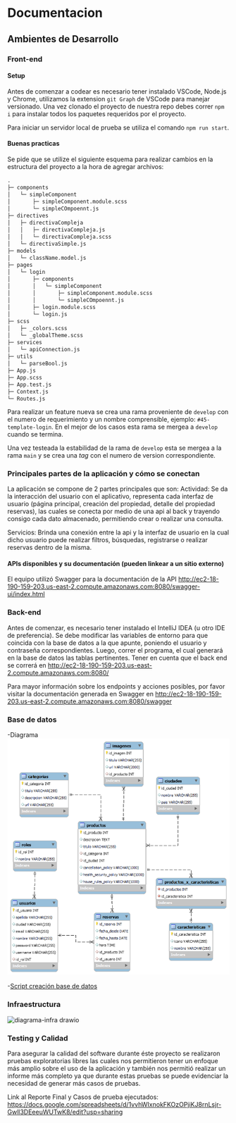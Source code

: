 # Documentacion

## Ambientes de Desarrollo

### Front-end

#### Setup

Antes de comenzar a codear es necesario tener instalado VSCode, Node.js y Chrome, utilizamos la extension `git Graph` de VSCode para manejar versionado. Una vez clonado el proyecto de nuestra repo debes correr `npm i` para instalar todos los paquetes requeridos por el proyecto.

Para iniciar un servidor local de prueba se utiliza el comando `npm run start`.

#### Buenas practicas

Se pide que se utilize el siguiente esquema para realizar cambios en la estructura del proyecto a la hora de agregar archivos:

```
.
├─ components
│   └─ simpleComponent
│       ├─ simpleComponent.module.scss
│       └─ simpleCOmpoennt.js
├─ directives
│   ├─ directivaCompleja
│   │   ├─ directivaCompleja.js
│   │   └─ directivaCompleja.scss
│   └─ directivaSimple.js
├─ models
│   └─ className.model.js
├─ pages
│   └─ login
│       ├─ components
│       │   └─ simpleComponent
│       │       ├─ simpleComponent.module.scss
│       │       └─ simpleCOmpoennt.js
│       ├─ login.module.scss
│       └─ login.js
├─ scss
│   ├─ _colors.scss
│   └─ _globalTheme.scss
├─ services
│   └─ apiConnection.js
├─ utils
│   └─ parseBool.js
├─ App.js
├─ App.scss
├─ App.test.js
├─ Context.js
└─ Routes.js
```

Para realizar un feature nueva se crea una rama proveniente de `develop` con el numero de requerimiento y un nombre comprensible, ejemplo: `#45-template-login`. En el mejor de los casos esta rama se mergea a `develop` cuando se termina.

Una vez testeada la estabilidad de la rama de `develop` esta se mergea a la rama `main` y se crea una _tag_ con el numero de version correspondiente.

### Principales partes de la aplicación y cómo se conectan

La aplicación se compone de 2 partes principales que son:
Actividad: Se da la interacción del usuario con el aplicativo, representa cada interfaz de usuario (página principal, creación del propiedad, detalle del propiedad reservas), las cuales se conecta por medio de una api al back y trayendo consigo cada dato almacenado, permitiendo crear o realizar una consulta.

Servicios: Brinda una conexión entre la api y la interfaz de usuario en la cual dicho usuario puede realizar filtros, búsquedas, registrarse o realizar reservas dentro de la misma.

#### APIs disponibles y su documentación (pueden linkear a un sitio externo)

El equipo utilizó Swagger para la documentación de la API
http://ec2-18-190-159-203.us-east-2.compute.amazonaws.com:8080/swagger-ui/index.html


### Back-end

Antes de comenzar, es necesario tener instalado el IntelliJ IDEA (u otro IDE de preferencia). Se debe modificar las variables de entorno para que coincida con la base de datos a la que apunte, poniendo el usuario y contraseña correspondientes. Luego, correr el programa, el cual generará en la base de datos las tablas pertinentes. Tener en cuenta que el back end se correrá en http://ec2-18-190-159-203.us-east-2.compute.amazonaws.com:8080/

Para mayor información sobre los endpoints y acciones posibles, por favor visitar la documentación generada en Swagger en http://ec2-18-190-159-203.us-east-2.compute.amazonaws.com:8080/swagger

### Base de datos

-Diagrama
![Alt text](DER%20DigitalBooking.png "Diagrama de base de datos Digital Booking")

-[Script creación base de datos](Script%20DB.txt)

### Infraestructura
![diagrama-infra drawio](https://user-images.githubusercontent.com/31278211/207471271-24b0bfe5-2b66-4e84-98b2-21d76b16f3ae.png)

### Testing y Calidad

Para asegurar la calidad del software durante éste proyecto se realizaron pruebas exploratorias libres las cuales nos permitieron tener un enfoque más amplio sobre el uso de la aplicación y también nos permitió realizar un informe más completo ya que durante estas pruebas se puede evidenciar la necesidad de generar más casos de pruebas.

Link al Reporte Final y Casos de prueba ejecutados:
https://docs.google.com/spreadsheets/d/1vvhWIxnokFKOzOPjiKJ8rnLsjr-Gwll3DEeeuWUTwK8/edit?usp=sharing
